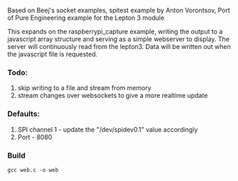Based on Beej's socket examples, spitest example by Anton Vorontsov, Port of Pure Engineering example for the Lepton 3 module

This expands on the raspberrypi_capture example, writing the output to a javascript array structure and serving as a simple webserver to display.  The server will continuously read from the lepton3. Data will be written out when the javascript file is requested.

### Todo: 
1. skip writing to a file and stream from memory
2. stream changes over websockets to give a more realtime update

### Defaults: 
1. SPI channel 1 - update the "/dev/spidev0.1" value accordingly
2. Port - 8080

### Build 
```gcc web.c -o web```





